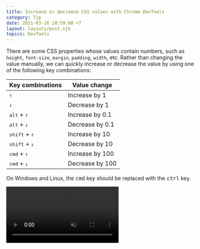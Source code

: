 ```yaml
---
title: Increase or decrease CSS values with Chrome DevTools
category: Tip
date: 2021-03-16 18:59:00 +7
layout: layouts/post.njk
topics: DevTools
---
```


There are some CSS properties whose values contain numbers, such as `height`, `font-size`, `margin`, `padding`, `width`, etc.
Rather than changing the value manually, we can quickly increase or decrease the value by using one of the following key combinations:

| Key combinations          | Value change     |
| ---------------------------------- | ------------------ |
| <kbd>↑</kbd>            | Increase by 1    |
| <kbd>↓</kbd>            | Decrease by 1    |
| <kbd>alt</kbd> + <kbd>↑</kbd>    | Increase by 0.1   |
| <kbd>alt</kbd> + <kbd>↓</kbd>    | Decrease by 0.1   |
| <kbd>shift</kbd> + <kbd>↑</kbd>   | Increase by 10   |
| <kbd>shift</kbd> + <kbd>↓</kbd>   | Decrease by 10   |
| <kbd>cmd</kbd> + <kbd>↑</kbd>    | Increase by 100   |
| <kbd>cmd</kbd> + <kbd>↓</kbd>    | Decrease by 100   |

On Windows and Linux, the <kbd>cmd</kbd> key should be replaced with the <kbd>ctrl</kbd> key.

<video loop muted controls>
    <source src="/img/increase-decrease-values-devtools.mp4" type="video/mp4">
</video>
